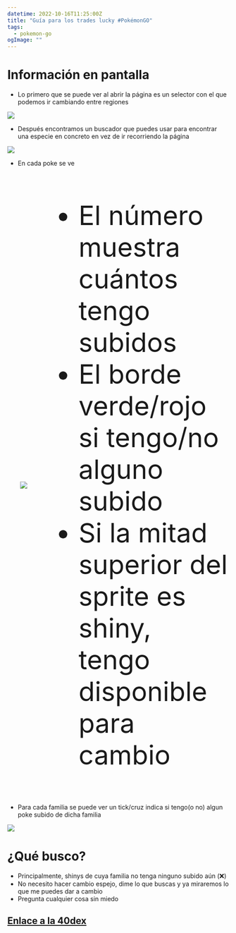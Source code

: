 ```yaml
---
datetime: 2022-10-16T11:25:00Z
title: "Guía para los trades lucky #PokémonGO"
tags:
  - pokemon-go
ogImage: ""
---
```


# Información en pantalla
- Lo primero que se puede ver al abrir la página es un selector con el que podemos ir cambiando entre regiones
<img style="border: none" src="/content-images/pokemon/40dex-selector.png" />

- Después encontramos un buscador que puedes usar para encontrar una especie en concreto en vez de ir recorriendo la página
<img style="border: none" src="/content-images/pokemon/40dex-search.png" />

- En cada poke se ve
<div style="display: flex; align-items: center;">
    <div style="margin-left: 3vw;">
        <img style="border: none;" src="/content-images/pokemon/40dex-species.png" />
    </div>
    <ul style="font-size: 1.5vh; margin-left: 15px;">
        <li> El número muestra cuántos tengo subidos </li>
        <li> El borde verde/rojo si tengo/no alguno subido </li>
        <li> Si la mitad superior del sprite es shiny, tengo disponible para cambio </li>
    </ul>
</div>


- Para cada familia se puede ver un tick/cruz indica si tengo(o no) algun poke subido de dicha familia
<img style="border: none;" src="/content-images/pokemon/40dex-family.png" />

# ¿Qué busco?
- Principalmente, shinys de cuya familia no tenga ninguno subido aún (❌)
- No necesito hacer cambio espejo, dime lo que buscas y ya miraremos lo que me puedes dar a cambio
- Pregunta cualquier cosa sin miedo

## [Enlace a la 40dex](/40dex)

